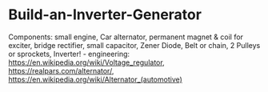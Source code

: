 # Build-an-Inverter-Generator
Components: small engine, Car alternator, permanent magnet &amp; coil for exciter, bridge rectifier, small capacitor, Zener Diode, Belt or chain, 2 Pulleys or sprockets, Inverter! - engineering: https://en.wikipedia.org/wiki/Voltage_regulator, https://realpars.com/alternator/, https://en.wikipedia.org/wiki/Alternator_(automotive)
